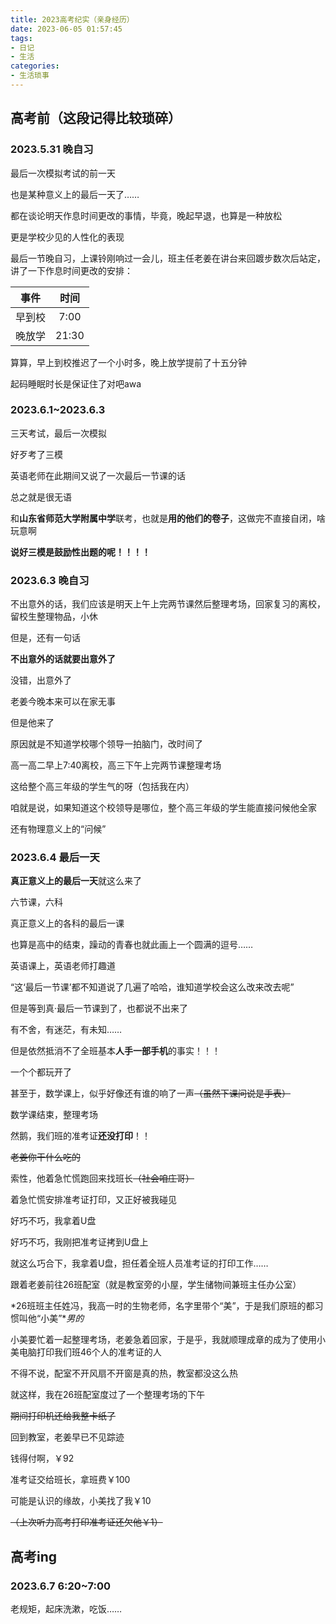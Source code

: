 ```yaml
---
title: 2023高考纪实（亲身经历）
date: 2023-06-05 01:57:45
tags: 
- 日记
- 生活
categories: 
- 生活琐事
---
```

## 高考前（这段记得比较琐碎）

### 2023.5.31 晚自习

最后一次模拟考试的前一天

也是某种意义上的最后一天了……

都在谈论明天作息时间更改的事情，毕竟，晚起早退，也算是一种放松

更是学校少见的人性化的表现

最后一节晚自习，上课铃刚响过一会儿，班主任老姜在讲台来回踱步数次后站定，讲了一下作息时间更改的安排：

|   事件  |   时间   |
| :-------: | :-------: |
| 早到校 | 7:00 |
| 晚放学 | 21:30 |

算算，早上到校推迟了一个小时多，晚上放学提前了十五分钟

起码睡眠时长是保证住了对吧awa

### 2023.6.1~2023.6.3

三天考试，最后一次模拟

好歹考了三模

英语老师在此期间又说了一次最后一节课的话

总之就是很无语

和**山东省师范大学附属中学**联考，也就是**用的他们的卷子**，这做完不直接自闭，啥玩意啊

**说好三模是鼓励性出题的呢！！！！**

### 2023.6.3 晚自习

不出意外的话，我们应该是明天上午上完两节课然后整理考场，回家复习的离校，留校生整理物品，小休

但是，还有一句话

**不出意外的话就要出意外了**

没错，出意外了

老姜今晚本来可以在家无事

但是他来了

原因就是不知道学校哪个领导一拍脑门，改时间了

高一高二早上7:40离校，高三下午上完两节课整理考场

这给整个高三年级的学生气的呀（包括我在内）

咱就是说，如果知道这个校领导是哪位，整个高三年级的学生能直接问候他全家

还有物理意义上的“问候”

### 2023.6.4 最后一天

**真正意义上的最后一天**就这么来了

六节课，六科

真正意义上的各科的最后一课

也算是高中的结束，躁动的青春也就此画上一个圆满的逗号……

英语课上，英语老师打趣道

“这‘最后一节课’都不知道说了几遍了哈哈，谁知道学校会这么改来改去呢”

但是等到真·最后一节课到了，也都说不出来了

有不舍，有迷茫，有未知……

但是依然抵消不了全班基本**人手一部手机**的事实！！！

一个个都玩开了

甚至于，数学课上，似乎好像还有谁的响了一声~~（虽然下课问说是手表）~~

数学课结束，整理考场

然鹅，我们班的准考证**还没打印**！！

~~老姜你干什么吃的~~

索性，他着急忙慌跑回来找班长~~（社会咱庄哥）~~

着急忙慌安排准考证打印，又正好被我碰见

好巧不巧，我拿着U盘

好巧不巧，我刚把准考证拷到U盘上

就这么巧合下，我拿着U盘，担任着全班人员准考证的打印工作……

跟着老姜前往26班配室（就是教室旁的小屋，学生储物间兼班主任办公室）

*26班班主任姓冯，我高一时的生物老师，名字里带个“美”，于是我们原班的都习惯叫他“小美”**男的*

小美要忙着一起整理考场，老姜急着回家，于是乎，我就顺理成章的成为了使用小美电脑打印我们班46个人的准考证的人

不得不说，配室不开风扇不开窗是真的热，教室都没这么热

就这样，我在26班配室度过了一个整理考场的下午

~~期间打印机还给我整卡纸了~~

回到教室，老姜早已不见踪迹

钱得付啊，￥92

准考证交给班长，拿班费￥100

可能是认识的缘故，小美找了我￥10

~~（上次听力高考打印准考证还欠他￥1）~~

## 高考ing

### 2023.6.7 6:20~7:00

老规矩，起床洗漱，吃饭……

